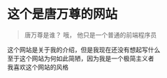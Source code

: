 # 这个是唐万尊的网站
> 唐万尊是谁？ 哦， 他只是一个普通的前端程序员   


这个网站是关于我的介绍，但是我现在还没有想起写什么   
至于这个网站为何如此简陋，因为我是一个极简主义者   
我喜欢这个网站的风格    
